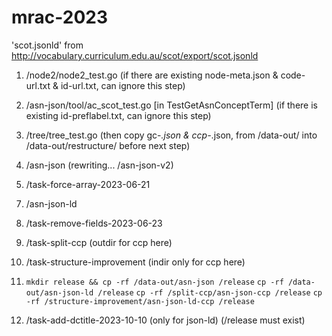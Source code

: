 # mrac-2023

'scot.jsonld' from <http://vocabulary.curriculum.edu.au/scot/export/scot.jsonld>

1. /node2/node2_test.go (if there are existing node-meta.json & code-url.txt &
   id-url.txt, can ignore this step)

2. /asn-json/tool/ac_scot_test.go [in TestGetAsnConceptTerm] (if there is
   existing id-preflabel.txt, can ignore this step)

3. /tree/tree_test.go (then copy gc-_.json & ccp-_.json, from /data-out/ into
   /data-out/restructure/ before next step)

4. /asn-json (rewriting... /asn-json-v2)

5. /task-force-array-2023-06-21

<!-- 5. /task-remove-fields-2023-06-22 -->

7. /asn-json-ld

8. /task-remove-fields-2023-06-23

9. /task-split-ccp (outdir for ccp here)

10. /task-structure-improvement (indir only for ccp here)

11. `mkdir release && cp -rf /data-out/asn-json /release`
    `cp -rf /data-out/asn-json-ld /release`
    `cp -rf /split-ccp/asn-json-ccp /release`
    `cp -rf /structure-improvement/asn-json-ld-ccp /release`

12. /task-add-dctitle-2023-10-10 (only for json-ld) (/release must exist)
